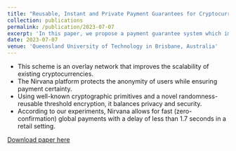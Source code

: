 ```yaml
---
title: "Reusable, Instant and Private Payment Guarantees for Cryptocurrencies"
collection: publications
permalink: /publication/2023-07-07
excerpt: 'In this paper, we propose a payment guarantee system which improves the through-put and scalability of the existing proof-of-work cryptocurrencies like Bitcoin.'
date: 2023-07-07
venue: 'Queensland University of Technology in Brisbane, Australia'
---
```


<ul>
<li> This scheme is an overlay network that improves the scalability of existing cryptocurrencies. </li>
<li> The Nirvana platform protects the anonymity of users while ensuring payment certainty. </li>
<li> Using well-known cryptographic primitives and a novel randomness-reusable threshold encryption, it balances privacy and security. </li>
<li> According to our experiments, Nirvana allows for fast (zero-confirmation) global payments with a delay of less than 1.7 seconds in a retail setting. </li>
</ul>

[Download paper here](https://eprint.iacr.org/2023/583.pdf)